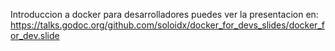 Introduccion a docker para desarrolladores puedes ver la presentacion en: https://talks.godoc.org/github.com/soloidx/docker_for_devs_slides/docker_for_dev.slide
